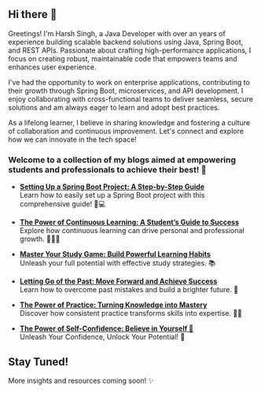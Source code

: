 ## Hi there 👋
Greetings! I'm Harsh Singh, a Java Developer with over an years of experience building scalable backend solutions using Java, Spring Boot, and REST APIs. Passionate about crafting high-performance applications, I focus on creating robust, maintainable code that empowers teams and enhances user experience.

I've had the opportunity to work on enterprise applications, contributing to their growth through Spring Boot, microservices, and API development. I enjoy collaborating with cross-functional teams to deliver seamless, secure solutions and am always eager to learn and adopt best practices.

As a lifelong learner, I believe in sharing knowledge and fostering a culture of collaboration and continuous improvement. Let's connect and explore how we can innovate in the tech space!


### Welcome to a collection of my blogs aimed at empowering students and professionals to achieve their best! 🚀


- **[Setting Up a Spring Boot Project: A Step-by-Step Guide](https://harshwillblog.hashnode.dev/spring-boot-setup-guide)**  
  Learn how to easily set up a Spring Boot project with this comprehensive guide! 🚀💻

- **[The Power of Continuous Learning: A Student’s Guide to Success](https://harshwillblog.hashnode.dev/continuouslearningguide)**  
  Explore how continuous learning can drive personal and professional growth. 🫶🏻🎉  

- **[Master Your Study Game: Build Powerful Learning Habits](https://harshwillblog.hashnode.dev/study-game-guide)**  
  Unleash your full potential with effective study strategies. 📚  

- **[Letting Go of the Past: Move Forward and Achieve Success](https://harshwillblog.hashnode.dev/letsmoveforward)**  
  Learn how to overcome past mistakes and build a brighter future. 🌟  

- **[The Power of Practice: Turning Knowledge into Mastery](https://harshwillblog.hashnode.dev/power-of-practice)**  
  Discover how consistent practice transforms skills into expertise. 🏹✨

- **[The Power of Self-Confidence: Believe in Yourself 🌟](https://harshwillblog.hashnode.dev/believe-in-yourself)**  
  Unleash Your Confidence, Unlock Your Potential! 🏹
  

## Stay Tuned!  
More insights and resources coming soon! ✨
